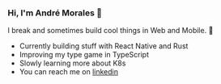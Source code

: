 ### Hi, I'm André Morales 👋

I break and sometimes build cool things in Web and Mobile. 🎉

- Currently building stuff with React Native and Rust
- Improving my type game in TypeScript
- Slowly learning more about K8s
- You can reach me on [linkedin](https://www.linkedin.com/in/labmorales/)
<!--
**labmorales/labmorales** is a ✨ _special_ ✨ repository because its `README.md` (this file) appears on your GitHub profile.

Here are some ideas to get you started:

- 🔭 I’m currently working on ...
- 🌱 I’m currently learning ...
- 👯 I’m looking to collaborate on ...
- 🤔 I’m looking for help with ...
- 💬 Ask me about ...
- 📫 How to reach me: ...
- 😄 Pronouns: ...
- ⚡ Fun fact: ...
-->
